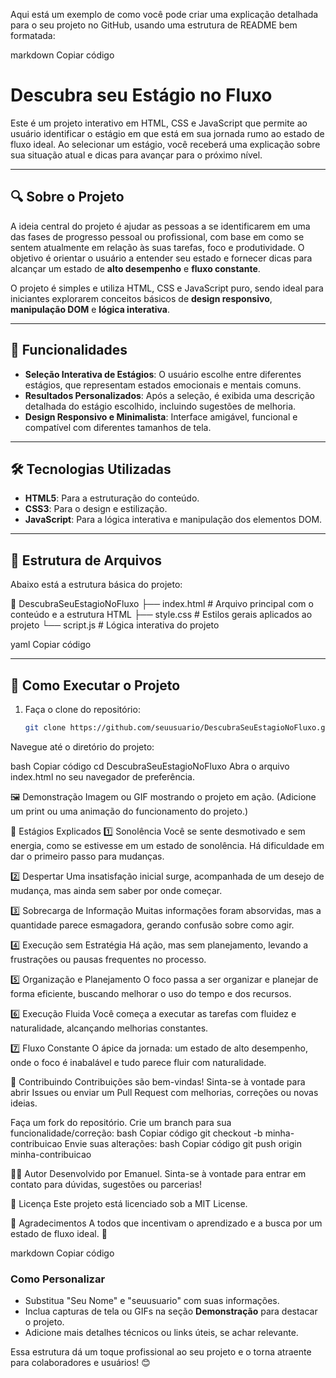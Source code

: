 Aqui está um exemplo de como você pode criar uma explicação detalhada para o seu projeto no GitHub, usando uma estrutura de README bem formatada:

markdown
Copiar código
# Descubra seu Estágio no Fluxo

Este é um projeto interativo em HTML, CSS e JavaScript que permite ao usuário identificar o estágio em que está em sua jornada rumo ao estado de fluxo ideal. Ao selecionar um estágio, você receberá uma explicação sobre sua situação atual e dicas para avançar para o próximo nível.

---

## 🔍 Sobre o Projeto

A ideia central do projeto é ajudar as pessoas a se identificarem em uma das fases de progresso pessoal ou profissional, com base em como se sentem atualmente em relação às suas tarefas, foco e produtividade. O objetivo é orientar o usuário a entender seu estado e fornecer dicas para alcançar um estado de **alto desempenho** e **fluxo constante**.

O projeto é simples e utiliza HTML, CSS e JavaScript puro, sendo ideal para iniciantes explorarem conceitos básicos de **design responsivo**, **manipulação DOM** e **lógica interativa**.

---

## 🎯 Funcionalidades

- **Seleção Interativa de Estágios**: O usuário escolhe entre diferentes estágios, que representam estados emocionais e mentais comuns.
- **Resultados Personalizados**: Após a seleção, é exibida uma descrição detalhada do estágio escolhido, incluindo sugestões de melhoria.
- **Design Responsivo e Minimalista**: Interface amigável, funcional e compatível com diferentes tamanhos de tela.

---

## 🛠️ Tecnologias Utilizadas

- **HTML5**: Para a estruturação do conteúdo.
- **CSS3**: Para o design e estilização.
- **JavaScript**: Para a lógica interativa e manipulação dos elementos DOM.

---

## 📂 Estrutura de Arquivos

Abaixo está a estrutura básica do projeto:

📂 DescubraSeuEstagioNoFluxo ├── index.html # Arquivo principal com o conteúdo e a estrutura HTML ├── style.css # Estilos gerais aplicados ao projeto └── script.js # Lógica interativa do projeto

yaml
Copiar código

---

## 🚀 Como Executar o Projeto

1. Faça o clone do repositório:
   ```bash
   git clone https://github.com/seuusuario/DescubraSeuEstagioNoFluxo.git
Navegue até o diretório do projeto:

bash
Copiar código
cd DescubraSeuEstagioNoFluxo
Abra o arquivo index.html no seu navegador de preferência.

🖼️ Demonstração
Imagem ou GIF mostrando o projeto em ação.
(Adicione um print ou uma animação do funcionamento do projeto.)

📖 Estágios Explicados
1️⃣ Sonolência
Você se sente desmotivado e sem energia, como se estivesse em um estado de sonolência. Há dificuldade em dar o primeiro passo para mudanças.

2️⃣ Despertar
Uma insatisfação inicial surge, acompanhada de um desejo de mudança, mas ainda sem saber por onde começar.

3️⃣ Sobrecarga de Informação
Muitas informações foram absorvidas, mas a quantidade parece esmagadora, gerando confusão sobre como agir.

4️⃣ Execução sem Estratégia
Há ação, mas sem planejamento, levando a frustrações ou pausas frequentes no processo.

5️⃣ Organização e Planejamento
O foco passa a ser organizar e planejar de forma eficiente, buscando melhorar o uso do tempo e dos recursos.

6️⃣ Execução Fluida
Você começa a executar as tarefas com fluidez e naturalidade, alcançando melhorias constantes.

7️⃣ Fluxo Constante
O ápice da jornada: um estado de alto desempenho, onde o foco é inabalável e tudo parece fluir com naturalidade.

📝 Contribuindo
Contribuições são bem-vindas! Sinta-se à vontade para abrir Issues ou enviar um Pull Request com melhorias, correções ou novas ideias.

Faça um fork do repositório.
Crie um branch para sua funcionalidade/correção:
bash
Copiar código
git checkout -b minha-contribuicao
Envie suas alterações:
bash
Copiar código
git push origin minha-contribuicao

🧑‍💻 Autor
Desenvolvido por Emanuel.
Sinta-se à vontade para entrar em contato para dúvidas, sugestões ou parcerias!

📜 Licença
Este projeto está licenciado sob a MIT License.

🌟 Agradecimentos
A todos que incentivam o aprendizado e a busca por um estado de fluxo ideal. 🚀

markdown
Copiar código

### Como Personalizar
- Substitua "Seu Nome" e "seuusuario" com suas informações.
- Inclua capturas de tela ou GIFs na seção **Demonstração** para destacar o projeto.
- Adicione mais detalhes técnicos ou links úteis, se achar relevante.

Essa estrutura dá um toque profissional ao seu projeto e o torna atraente para colaboradores e usuários! 😊
